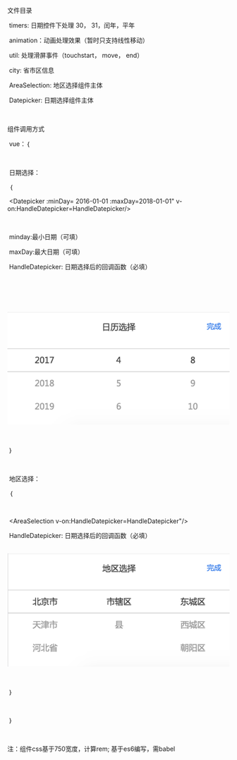 文件目录 

  

​          timers: 日期控件下处理 30， 31，闰年，平年

​          animation：动画处理效果（暂时只支持线性移动）

​          util: 处理滑屏事件（touchstart， move， end）

​          city: 省市区信息

​          AreaSelection: 地区选择组件主体

​          Datepicker: 日期选择组件主体

​     

组件调用方式 

​    vue：｛

​    

​      日期选择：

​        ｛

​              <Datepicker :minDay= 2016-01-01 :maxDay=2018-01-01" v-on:HandleDatepicker=HandleDatepicker/>

​              

​              minday:最小日期（可填）

​              maxDay:最大日期（可填）

​              HandleDatepicker: 日期选择后的回调函数（必填）

​              

​              

​             ![image](1.png)

​              

​          ｝

​          

​      地区选择：

​        ｛

​        

​              <AreaSelection  v-on:HandleDatepicker=HandleDatepicker"/>

​              HandleDatepicker: 日期选择后的回调函数（必填）

​              ![image](2.png)

​              

​          ｝

​      

​    ｝

​        

 注：组件css基于750宽度，计算rem; 基于es6编写，需babel

​        

​       
